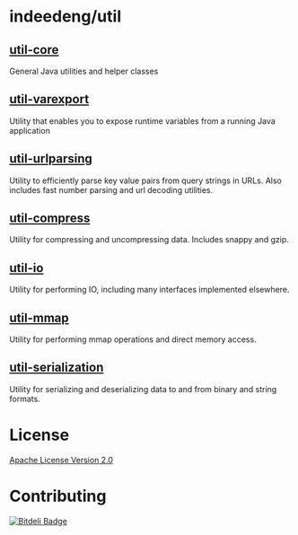 # indeedeng/util

## [util-core](https://github.com/indeedeng/util/tree/master/util-core)

General Java utilities and helper classes

## [util-varexport](https://github.com/indeedeng/util/tree/master/varexport)

Utility that enables you to expose runtime variables from a running Java application

## [util-urlparsing](https://github.com/indeedeng/util/tree/master/urlparsing)

Utility to efficiently parse key value pairs from query strings in URLs. Also includes fast number parsing and url decoding utilities.

## [util-compress](https://github.com/indeedeng/util/tree/master/util-compress)

Utility for compressing and uncompressing data. Includes snappy and gzip.

## [util-io](https://github.com/indeedeng/util/tree/master/util-io)

Utility for performing IO, including many interfaces implemented elsewhere.

## [util-mmap](https://github.com/indeedeng/util/tree/master/util-mmap)

Utility for performing mmap operations and direct memory access.

## [util-serialization](https://github.com/indeedeng/util/tree/master/util-serialization)

Utility for serializing and deserializing data to and from binary and string formats.

# License

[Apache License Version 2.0](https://github.com/indeedeng/util/blob/master/LICENSE)

# Contributing


[![Bitdeli Badge](https://d2weczhvl823v0.cloudfront.net/indeedeng/util/trend.png)](https://bitdeli.com/free "Bitdeli Badge")

